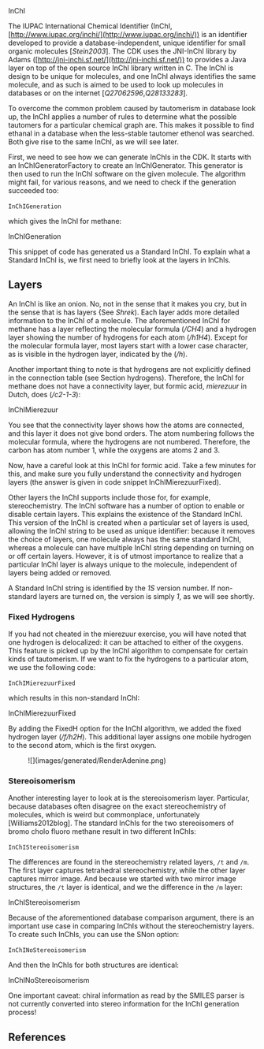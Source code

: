 <section level="#" label="inchi">InChI</section>

The IUPAC International Chemical Identifier (<topic>InChI</topic>, 
[http://www.iupac.org/inchi/](http://www.iupac.org/inchi/)) is an identifier developed
to provide a database-independent, unique identifier for small organic
molecules [<cite>Stein2003</cite>]. The CDK uses the <topic>JNI-InChI</topic> library by Adams
([http://jni-inchi.sf.net/](http://jni-inchi.sf.net/)) to provides
a Java layer on top of the open source InChI library written in C.
The InChI is design to be unique for molecules, and one InChI always identifies
the same molecule, and as such is aimed to be used to look up molecules in
databases or on the internet [<cite>Q27062596</cite>,<cite>Q28133283</cite>].

To overcome the common problem caused by <topic>tautomerism</topic> in database look up,
the InChI applies a number of rules to determine what the possible tautomers
for a particular chemical graph are. This makes it possible to find ethanal
in a database when the less-stable tautomer ethenol was searched. Both give
rise to the same InChI, as we will see later.

First, we need to see how we can generate InChIs in the CDK. It starts with
an <class>InChIGeneratorFactory</class> to create an <class>InChIGenerator</class>. This
generator is then used to run the InChI software on the given molecule. The
algorithm might fail, for various reasons, and we need to check if the
generation succeeded too:

<code>InChIGeneration</code>

which gives the InChI for methane:

<out>InChIGeneration</out>

This snippet of code has generated us a <topic>Standard InChI</topic>. To explain
what a Standard InChI is, we first need to briefly look at the layers in
InChIs.

## Layers

An InChI is like an onion. No, not in the sense that it makes you
cry, but in the sense that is has layers {See *Shrek*).
Each layer adds more detailed information to the InChI of a molecule.
The aforementioned InChI for methane has a layer reflecting the molecular
formula (*/CH4*) and a hydrogen layer showing the number of
hydrogens for each atom (*/h1H4*). Except for the molecular formula
layer, most layers start with a lower case character, as is visible in the
hydrogen layer, indicated by the (*/h*).

Another important thing to note is that hydrogens are not explicitly
defined in the connection table (see Section <xref>hydrogens</xref>).
Therefore, the InChI for methane does not have a connectivity layer,
but formic acid, *mierezuur* in Dutch, does (*/c2-1-3*):

<out>InChIMierezuur</out>

You see that the <topic>connectivity layer</topic> shows how the atoms are connected, and
this layer it does not give bond orders. The atom numbering follows the molecular
formula, where the hydrogens are not numbered. Therefore, the carbon
has atom number 1, while the oxygens are atoms 2 and 3.

Now, have a careful look at this InChI for formic acid. Take a few minutes for
this, and make sure you fully understand the connectivity and hydrogen
layers (the answer is given in code snippet <xref>InChIMierezuurFixed</xref>).

Other layers the InChI supports include those for, for example, stereochemistry.
The InChI software has a number of option to enable or disable certain layers.
This explains the existence of the <topic>Standard InChI</topic>. This version of
the InChI is created when a particular set of layers is used, allowing the
InChI string to be used as <topic>unique identifier</topic>: because it removes the
choice of layers, one molecule always has the same standard InChI, whereas
a molecule can have multiple InChI string depending on turning on or off certain
layers. However, it is of utmost importance to realize that a particular InChI
layer is always unique to the molecule, independent of layers being added
or removed.

A Standard InChI string is identified by the *1S* version number. If
non-standard layers are turned on, the version is simply *1*, as we will
see shortly.

### Fixed Hydrogens

If you had not cheated in the mierezuur exercise, you will have noted that one
hydrogen is delocalized: it can be attached to either of the oxygens. This
feature is picked up by the InChI algorithm to compensate for certain kinds
of <topic>tautomerism</topic>. If we want to fix the hydrogens to a particular
atom, we use the following code:

<code>InChIMierezuurFixed</code>

which results in this non-standard InChI:

<out>InChIMierezuurFixed</out>

By adding the <topic>FixedH option</topic> for the InChI algorithm, we added the
<topic>fixed hydrogen layer</topic> (*/f/h2H*). This additional layer assigns
one mobile hydrogen to the second atom, which is the first oxygen.

<!-- <code>RenderAdenine</code> -->
<figure label="adenine" caption="2D diagram of one of the tautomers of adenine.">
![](images/generated/RenderAdenine.png)
</figure>

### Stereoisomerism

Another interesting layer to look at is the <topic>stereoisomerism</topic> layer. Particular,
because databases often disagree on the exact <topic>stereochemistry</topic> of molecules, which is
weird but commonplace, unfortunately [Williams2012blog]. The standard InChIs for 
the two stereoisomers of bromo cholo fluoro methane result in two different InChIs:

<code>InChIStereoisomerism</code>

The differences are found in the stereochemistry related layers, `/t` and `/m`.
The first layer captures tetrahedral stereochemistry, while the other layer captures mirror
image. And because we started with two mirror image structures, the `/t` layer is
identical, and we the difference in the `/m` layer:

<out>InChIStereoisomerism</out>

Because of the aforementioned database comparison argument, there is an important use case in
comparing InChIs without the stereochemistry layers. To create such InChIs, you can use the
<topic>SNon option</topic>:

<code>InChINoStereoisomerism</code>

And then the InChIs for both structures are identical:

<out>InChINoStereoisomerism</out>

One important caveat: chiral information as read by the SMILES parser is not currently converted
into stereo information for the InChI generation process!



## References

<references/>

